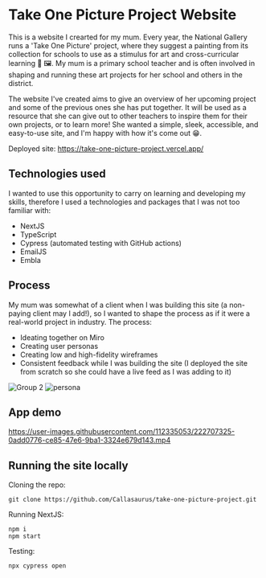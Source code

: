 # Take One Picture Project Website 

This is a website I crearted for my mum. Every year, the National Gallery runs a 'Take One Picture' project, where they suggest a painting from its collection for schools to use as a stimulus for art and cross-curricular learning 🎨 🖼. My mum is a primary school teacher and is often involved in shaping and running these art projects for her school and others in the district.

The website I've created aims to give an overview of her upcoming project and some of the previous ones she has put together. It will be used as a resource that she can give out to other teachers to inspire them for their own projects, or to learn more! She wanted a simple, sleek, accessible, and easy-to-use site, and I'm happy with how it's come out 😁.

Deployed site: https://take-one-picture-project.vercel.app/

## Technologies used

I wanted to use this opportunity to carry on learning and developing my skills, therefore I used a technologies and packages that I was not too familiar with: 
- NextJS 
- TypeScript 
- Cypress (automated testing with GitHub actions)
- EmailJS
- Embla

## Process 

My mum was somewhat of a client when I was building this site (a non-paying client may I add!), so I wanted to shape the process as if it were a real-world project in industry. The process: 
- Ideating together on Miro 
- Creating user personas 
- Creating low and high-fidelity wireframes 
- Consistent feedback while I was building the site (I deployed the site from scratch so she could have a live feed as I was adding to it)

![Group 2](https://user-images.githubusercontent.com/112335053/222705762-1ce6f5ff-31a8-4f8b-b794-03d09337a801.png)
![persona](https://user-images.githubusercontent.com/112335053/222707243-b47bd72a-841a-4724-b567-3cdbbfbf67ad.png)

## App demo 

https://user-images.githubusercontent.com/112335053/222707325-0add0776-ce85-47e6-9ba1-3324e679d143.mp4

## Running the site locally 

Cloning the repo: 
```
git clone https://github.com/Callasaurus/take-one-picture-project.git
```

Running NextJS:
```
npm i
npm start
```

Testing:
```
npx cypress open
```
